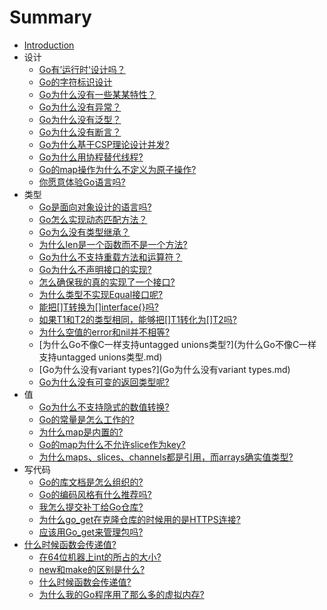 # Summary

* [Introduction](README.md)
* 设计
    * [Go有’运行时‘设计吗？](Go有'运行时'设计吗.md)
    * [Go的字符标识设计](Go的字符标识设计.md)
    * [Go为什么没有一些某某特性？](Go为什么没有一些某某特性.md)
    * [Go为什么没有异常？](Go为什么没有异常.md)
    * [Go为什么没有泛型？](Go为什么没有泛型.md)
    * [Go为什么没有断言？](Go为什么没有断言.md)
    * [Go为什么基于CSP理论设计并发?](Go为什么基于CSP理论设计并发.md)
    * [Go为什么用协程替代线程?](Go为什么用协程替代线程.md)
    * [Go的map操作为什么不定义为原子操作?](Go的map操作为什么不定义为原子操作.md)
    * [你愿意体验Go语言吗?](你愿意体验Go语言吗.md)
* 类型
    * [Go是面向对象设计的语言吗?](Go是面向对象设计的语言吗.md)
    * [Go怎么实现动态匹配方法？](Go怎么实现动态匹配方法.md)
    * [Go为么没有类型继承？](Go为么没有类型继承.md)
    * [为什么len是一个函数而不是一个方法?](为什么len是一个函数而不是一个方法.md)
    * [Go为什么不支持重载方法和运算符？](Go为什么不支持重载方法和运算符.md)
    * [Go为什么不声明接口的实现?](Go为什么不声明接口的实现.md)
    * [怎么确保我的真的实现了一个接口?](怎么确保我的真的实现了一个接口.md)
    * [为什么类型不实现Equal接口呢?](为什么类型不实现Equal接口呢.md)
    * [能把[]T转换为[]interface{}吗?](能把[]T转换为[]interface{}吗.md)
    * [如果T1和T2的类型相同，能够把[]T1转化为[]T2吗?](如果T1和T2的类型相同，能够把[]T1转化为[]T2吗.md)
    * [为什么空值的error和nil并不相等?]([为什么空值的error和nil并不相等.md)
    * [为什么Go不像C一样支持untagged unions类型?](为什么Go不像C一样支持untagged unions类型.md)
    * [Go为什么没有variant types?](Go为什么没有variant types.md)
    * [Go为什么没有可变的返回类型呢?](Go为什么没有可变的返回类型呢.md)
* 值
    * [Go为什么不支持隐式的数值转换?](Go为什么不支持隐式的数值转换.md)
    * [Go的常量是怎么工作的?](Go的常量是怎么工作的.md)
    * [为什么map是内置的?](为什么map是内置的.md)
    * [Go的map为什么不允许slice作为key?](Go的map为什么不允许slice作为key.md)
    * [为什么maps、slices、channels都是引用，而arrays确实值类型?](为什么maps、slices、channels都是引用，而arrays确实值类型.md)
* 写代码
    * [Go的库文档是怎么组织的?](Go的库文档是怎么组织的.md)
    * [Go的编码风格有什么推荐吗?](Go的编码风格有什么推荐吗.md)
    * [我怎么提交补丁给Go仓库?](我怎么提交补丁给Go仓库.md)
    * [为什么go_get在克隆仓库的时候用的是HTTPS连接?](为什么go_get在克隆仓库的时候用的是HTTPS连接.md)
    * [应该用Go_get来管理包吗?](应该用Go_get来管理包吗.md)
* [什么时候函数会传递值?](什么时候函数会传递值.md)
    * [在64位机器上int的所占的大小?](在64位机器上int的所占的大小.md)
    * [new和make的区别是什么?](new和make的区别是什.md)
    * [什么时候函数会传递值?](什么时候函数会传递值.md)
    * [为什么我的Go程序用了那么多的虚拟内存?](为什么我的Go程序用了那么多的虚拟内存.md)

